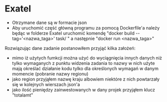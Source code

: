 # Exatel
- Otrzymane dane są w formacie json
- Aby uruchomić część główną programu za pomocą Dockerfile'a należy będąc
w folderze Exatel uruchomić komendę "docker build --tag='<nazwa_taga>' task/
" a następnie "docker run <nazwa_taga>"

Rozwiązując dane zadanie postanowiłem przyjąć kilka założeń:
- mimo iż użytych fumkcji można użyć do wyciągnięcia innych danych niż tylko
wymaganych z punktu widzenia zadania to nazwy w nich użyte mają
określać działanie kodu tylko dla określonych wymagań w danym momencie (pobranie nazwy regionu)
- jako region przyjąłem nazwę kraju albowiem niektóre z nich powtarzały się
w kolejnych wierszach json'a
- jako ilość pieniędzy zainwestowanych w dany projek przyjąłem klucz "totalamt"
